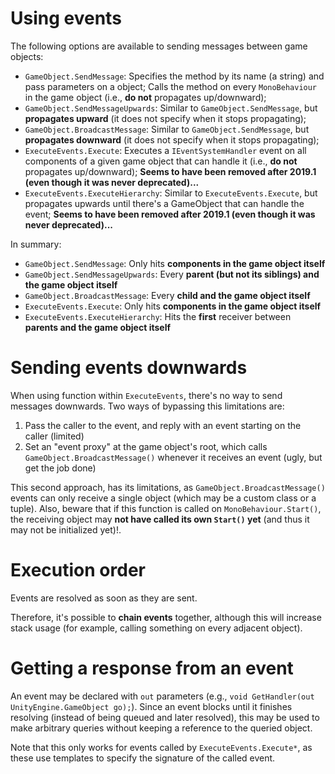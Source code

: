 # Using events

The following options are available to sending messages between game objects:

* `GameObject.SendMessage`: Specifies the method by its name (a string) and pass parameters on a object; Calls the method on every `MonoBehaviour` in the game object (i.e., **do not** propagates up/downward);
* `GameObject.SendMessageUpwards`: Similar to `GameObject.SendMessage`, but **propagates upward** (it does not specify when it stops propagating);
* `GameObject.BroadcastMessage`: Similar to `GameObject.SendMessage`, but **propagates downward** (it does not specify when it stops propagating);
* `ExecuteEvents.Execute`: Executes a `IEventSystemHandler` event on all components of a given game object that can handle it (i.e., **do not** propagates up/downward); **Seems to have been removed after 2019.1 (even though it was never deprecated)...**
* `ExecuteEvents.ExecuteHierarchy`: Similar to `ExecuteEvents.Execute`, but propagates upwards until there's a GameObject that can handle the event; **Seems to have been removed after 2019.1 (even though it was never deprecated)...**

In summary:

* `GameObject.SendMessage`: Only hits **components in the game object itself**
* `GameObject.SendMessageUpwards`: Every **parent (but not its siblings) and the game object itself**
* `GameObject.BroadcastMessage`: Every **child and the game object itself**
* `ExecuteEvents.Execute`: Only hits **components in the game object itself**
* `ExecuteEvents.ExecuteHierarchy`: Hits the **first** receiver between **parents and the game object itself**

# Sending events downwards

When using function within `ExecuteEvents`, there's no way to send messages downwards. Two ways of bypassing this limitations are:

1. Pass the caller to the event, and reply with an event starting on the caller (limited)
2. Set an "event proxy" at the game object's root, which calls `GameObject.BroadcastMessage()` whenever it receives an event (ugly, but get the job done)

This second approach, has its limitations, as `GameObject.BroadcastMessage()` events can only receive a single object (which may be a custom class or a tuple). Also, beware that if this function is called on `MonoBehaviour.Start()`, the receiving object may **not have called its own `Start()` yet** (and thus it may not be initialized yet)!.

# Execution order

Events are resolved as soon as they are sent.

Therefore, it's possible to **chain events** together, although this will increase stack usage (for example, calling something on every adjacent object).

# Getting a response from an event

An event may be declared with `out` parameters (e.g., `void GetHandler(out UnityEngine.GameObject go);`). Since an event blocks until it finishes resolving (instead of being queued and later resolved), this may be used to make arbitrary queries without keeping a reference to the queried object.

Note that this only works for events called by `ExecuteEvents.Execute*`, as these use templates to specify the signature of the called event.
